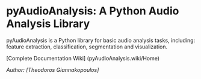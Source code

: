 # pyAudioAnalysis: A Python Audio Analysis Library

pyAudioAnalysis is a Python library for basic audio analysis tasks, including: feature extraction, classification, segmentation and visualization. 

[Complete Documentation Wiki] (pyAudioAnalysis.wiki/Home)

*Author: [Theodoros Giannakopoulos]*



